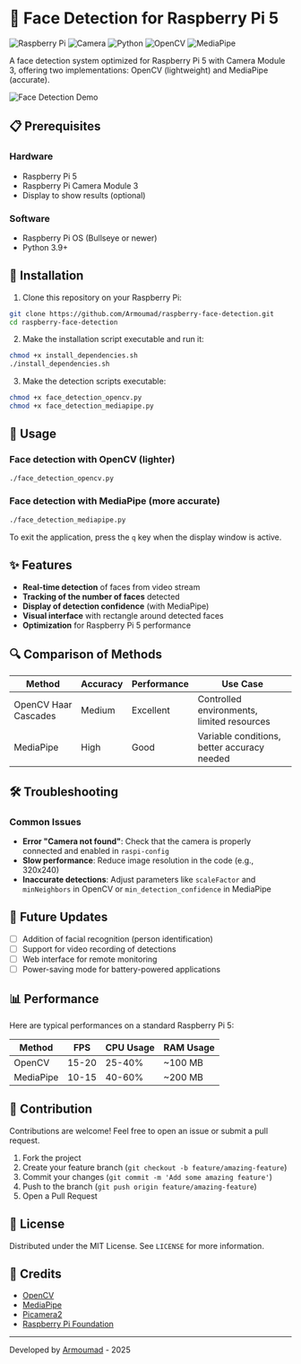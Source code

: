 # 🤖 Face Detection for Raspberry Pi 5

![Raspberry Pi](https://img.shields.io/badge/Raspberry%20Pi-5-c51a4a)
![Camera](https://img.shields.io/badge/Camera-Module%203-blue)
![Python](https://img.shields.io/badge/Python-3.9+-yellow)
![OpenCV](https://img.shields.io/badge/OpenCV-4.5+-green)
![MediaPipe](https://img.shields.io/badge/MediaPipe-0.8+-orange)

A face detection system optimized for Raspberry Pi 5 with Camera Module 3, offering two implementations: OpenCV (lightweight) and MediaPipe (accurate).

![Face Detection Demo](https://via.placeholder.com/800x400?text=Face+Detection+Demo)

## 📋 Prerequisites

### Hardware
- Raspberry Pi 5
- Raspberry Pi Camera Module 3
- Display to show results (optional)

### Software
- Raspberry Pi OS (Bullseye or newer)
- Python 3.9+

## 🔧 Installation

1. Clone this repository on your Raspberry Pi:
```bash
git clone https://github.com/Armoumad/raspberry-face-detection.git
cd raspberry-face-detection
```

2. Make the installation script executable and run it:
```bash
chmod +x install_dependencies.sh
./install_dependencies.sh
```

3. Make the detection scripts executable:
```bash
chmod +x face_detection_opencv.py
chmod +x face_detection_mediapipe.py
```

## 🚀 Usage

### Face detection with OpenCV (lighter)
```bash
./face_detection_opencv.py
```

### Face detection with MediaPipe (more accurate)
```bash
./face_detection_mediapipe.py
```

To exit the application, press the `q` key when the display window is active.

## ✨ Features

- **Real-time detection** of faces from video stream
- **Tracking of the number of faces** detected
- **Display of detection confidence** (with MediaPipe)
- **Visual interface** with rectangle around detected faces
- **Optimization** for Raspberry Pi 5 performance

## 🔍 Comparison of Methods

| Method | Accuracy | Performance | Use Case |
|---------|-----------|-------------|-------------|
| OpenCV Haar Cascades | Medium | Excellent | Controlled environments, limited resources |
| MediaPipe | High | Good | Variable conditions, better accuracy needed |

## 🛠️ Troubleshooting

### Common Issues

- **Error "Camera not found"**: Check that the camera is properly connected and enabled in `raspi-config`
- **Slow performance**: Reduce image resolution in the code (e.g., 320x240)
- **Inaccurate detections**: Adjust parameters like `scaleFactor` and `minNeighbors` in OpenCV or `min_detection_confidence` in MediaPipe

## 🔄 Future Updates

- [ ] Addition of facial recognition (person identification)
- [ ] Support for video recording of detections
- [ ] Web interface for remote monitoring
- [ ] Power-saving mode for battery-powered applications

## 📊 Performance

Here are typical performances on a standard Raspberry Pi 5:

| Method | FPS | CPU Usage | RAM Usage |
|---------|-----|----------------|----------------|
| OpenCV | 15-20 | 25-40% | ~100 MB |
| MediaPipe | 10-15 | 40-60% | ~200 MB |

## 🤝 Contribution

Contributions are welcome! Feel free to open an issue or submit a pull request.

1. Fork the project
2. Create your feature branch (`git checkout -b feature/amazing-feature`)
3. Commit your changes (`git commit -m 'Add some amazing feature'`)
4. Push to the branch (`git push origin feature/amazing-feature`)
5. Open a Pull Request

## 📜 License

Distributed under the MIT License. See `LICENSE` for more information.

## 👏 Credits

- [OpenCV](https://opencv.org/)
- [MediaPipe](https://mediapipe.dev/)
- [Picamera2](https://github.com/raspberrypi/picamera2)
- [Raspberry Pi Foundation](https://www.raspberrypi.org/)

---

Developed by [Armoumad](https://github.com/Armoumad) - 2025

